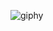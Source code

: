 ![giphy](https://user-images.githubusercontent.com/53833750/93849286-69b02900-fcc9-11ea-9f15-c74a3afb6db8.gif)
